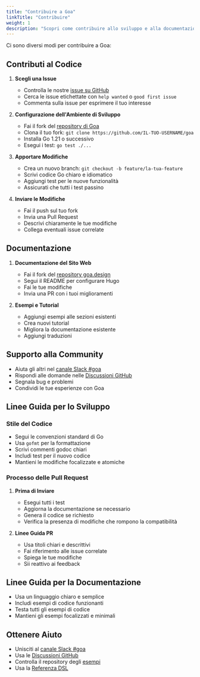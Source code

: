 ```yaml
---
title: "Contribuire a Goa"
linkTitle: "Contribuire"
weight: 1
description: "Scopri come contribuire allo sviluppo e alla documentazione di Goa"
---
```


Ci sono diversi modi per contribuire a Goa:

## Contributi al Codice

1. **Scegli una Issue**
   - Controlla le nostre [issue su GitHub](https://github.com/goadesign/goa/issues)
   - Cerca le issue etichettate con `help wanted` o `good first issue`
   - Commenta sulla issue per esprimere il tuo interesse

2. **Configurazione dell'Ambiente di Sviluppo**
   - Fai il fork del [repository di Goa](https://github.com/goadesign/goa)
   - Clona il tuo fork: `git clone https://github.com/IL-TUO-USERNAME/goa`
   - Installa Go 1.21 o successivo
   - Esegui i test: `go test ./...`

3. **Apportare Modifiche**
   - Crea un nuovo branch: `git checkout -b feature/la-tua-feature`
   - Scrivi codice Go chiaro e idiomatico
   - Aggiungi test per le nuove funzionalità
   - Assicurati che tutti i test passino

4. **Inviare le Modifiche**
   - Fai il push sul tuo fork
   - Invia una Pull Request
   - Descrivi chiaramente le tue modifiche
   - Collega eventuali issue correlate

## Documentazione

1. **Documentazione del Sito Web**
   - Fai il fork del [repository goa.design](https://github.com/goadesign/goa.design)
   - Segui il README per configurare Hugo
   - Fai le tue modifiche
   - Invia una PR con i tuoi miglioramenti

2. **Esempi e Tutorial**
   - Aggiungi esempi alle sezioni esistenti
   - Crea nuovi tutorial
   - Migliora la documentazione esistente
   - Aggiungi traduzioni

## Supporto alla Community

- Aiuta gli altri nel [canale Slack #goa](https://gophers.slack.com/messages/goa/)
- Rispondi alle domande nelle [Discussioni GitHub](https://github.com/goadesign/goa/discussions)
- Segnala bug e problemi
- Condividi le tue esperienze con Goa

## Linee Guida per lo Sviluppo

### Stile del Codice

- Segui le convenzioni standard di Go
- Usa `gofmt` per la formattazione
- Scrivi commenti godoc chiari
- Includi test per il nuovo codice
- Mantieni le modifiche focalizzate e atomiche

### Processo delle Pull Request

1. **Prima di Inviare**
   - Esegui tutti i test
   - Aggiorna la documentazione se necessario
   - Genera il codice se richiesto
   - Verifica la presenza di modifiche che rompono la compatibilità

2. **Linee Guida PR**
   - Usa titoli chiari e descrittivi
   - Fai riferimento alle issue correlate
   - Spiega le tue modifiche
   - Sii reattivo ai feedback

## Linee Guida per la Documentazione

- Usa un linguaggio chiaro e semplice
- Includi esempi di codice funzionanti
- Testa tutti gli esempi di codice
- Mantieni gli esempi focalizzati e minimali

## Ottenere Aiuto

- Unisciti al [canale Slack #goa](https://gophers.slack.com/messages/goa/)
- Usa le [Discussioni GitHub](https://github.com/goadesign/goa/discussions)
- Controlla il repository degli [esempi](https://github.com/goadesign/examples)
- Usa la [Referenza DSL](https://pkg.go.dev/github.com/goadesign/goa/v3/dsl) 